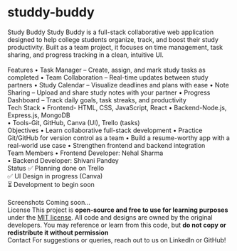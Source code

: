 # studdy-buddy
Study Buddy
Study Buddy is a full-stack collaborative web application designed to help college students organize, track, and boost their study productivity. Built as a team project, it focuses on time management, task sharing, and progress tracking in a clean, intuitive UI. <br> <br>
Features
•	Task Manager – Create, assign, and mark study tasks as completed
•	Team Collaboration – Real-time updates between study partners
•	Study Calendar – Visualize deadlines and plans with ease
•	Note Sharing – Upload and share study notes with your partner
•	Progress Dashboard – Track daily goals, task streaks, and productivity
<br>
 Tech Stack
•	Frontend- HTML, CSS, JavaScript, React
•	Backend-Node.js, Express.js, MongoDB	
•	Tools-Git, GitHub, Canva (UI), Trello (tasks)
<br>
 Objectives
•	Learn collaborative full-stack development
•	Practice Git/GitHub for version control as a team
•	Build a resume-worthy app with a real-world use case
•	Strengthen frontend and backend integration
<br>
 Team Members
•	Frontend Developer: Nehal Sharma <br>
•	Backend Developer: Shivani Pandey
<br>
Status
✅   Planning done on Trello <br>
✅   UI Design in progress (Canva) <br>
⏳  Development to begin soon <br>
<br>
 Screenshots
Coming soon... 
<br>
 License
This project is **open-source and free to use for learning purposes** under the [MIT license](./LICENSE).
All code and designs are owned by the original developers. You may reference or learn from this code, but **do not copy or redistribute it without permission**
<br>
Contact
For suggestions or queries, reach out to us on LinkedIn or GitHub!
